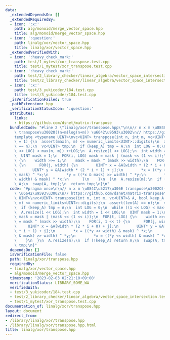 ```yaml
---
data:
  _extendedDependsOn: []
  _extendedRequiredBy:
  - icon: ':x:'
    path: alg/monoid/merge_vector_space.hpp
    title: alg/monoid/merge_vector_space.hpp
  - icon: ':question:'
    path: linalg/xor/vector_space.hpp
    title: linalg/xor/vector_space.hpp
  _extendedVerifiedWith:
  - icon: ':heavy_check_mark:'
    path: test/1_mytest/xor_transpose.test.cpp
    title: test/1_mytest/xor_transpose.test.cpp
  - icon: ':heavy_check_mark:'
    path: test/2_library_checker/linear_algebra/vector_space_intersection.test.cpp
    title: test/2_library_checker/linear_algebra/vector_space_intersection.test.cpp
  - icon: ':x:'
    path: test/3_yukicoder/184.test.cpp
    title: test/3_yukicoder/184.test.cpp
  _isVerificationFailed: true
  _pathExtension: hpp
  _verificationStatusIcon: ':question:'
  attributes:
    links:
    - https://github.com/dsnet/matrix-transpose
  bundledCode: "#line 2 \"linalg/xor/transpose.hpp\"\n\n// n x m \u884C\u5217\u306E\
    \ transpose\u3002O((n+m)log(n+m)) \u6642\u9593\u3002\n// https://github.com/dsnet/matrix-transpose\n\
    template <typename UINT>\nvc<UINT> transpose(int n, int m, vc<UINT>& A, bool keep_A\
    \ = 1) {\n  assert(max(n, m) <= numeric_limits<UINT>::digits);\n  assert(len(A)\
    \ == n);\n  vc<UINT> tmp;\n  if (keep_A) tmp = A;\n  int LOG = 0;\n  while ((1\
    \ << LOG) < max(n, m)) ++LOG;\n  A.resize(1 << LOG);\n  int width = 1 << LOG;\n\
    \  UINT mask = 1;\n  FOR(i, LOG) mask = mask | (mask << (1 << i));\n  FOR(t, LOG)\
    \ {\n    width >>= 1;\n    mask = mask ^ (mask >> width);\n    FOR(i, 1 << t)\
    \ {\n      FOR(j, width) {\n        UINT* x = &A[width * (2 * i + 0) + j];\n \
    \       UINT* y = &A[width * (2 * i + 1) + j];\n        *x = ((*y << width) &\
    \ mask) ^ *x;\n        *y = ((*x & mask) >> width) ^ *y;\n        *x = ((*y <<\
    \ width) & mask) ^ *x;\n      }\n    }\n  }\n  A.resize(m);\n  if (!keep_A) return\
    \ A;\n  swap(A, tmp);\n  return tmp;\n}\n"
  code: "#pragma once\n\n// n x m \u884C\u5217\u306E transpose\u3002O((n+m)log(n+m))\
    \ \u6642\u9593\u3002\n// https://github.com/dsnet/matrix-transpose\ntemplate <typename\
    \ UINT>\nvc<UINT> transpose(int n, int m, vc<UINT>& A, bool keep_A = 1) {\n  assert(max(n,\
    \ m) <= numeric_limits<UINT>::digits);\n  assert(len(A) == n);\n  vc<UINT> tmp;\n\
    \  if (keep_A) tmp = A;\n  int LOG = 0;\n  while ((1 << LOG) < max(n, m)) ++LOG;\n\
    \  A.resize(1 << LOG);\n  int width = 1 << LOG;\n  UINT mask = 1;\n  FOR(i, LOG)\
    \ mask = mask | (mask << (1 << i));\n  FOR(t, LOG) {\n    width >>= 1;\n    mask\
    \ = mask ^ (mask >> width);\n    FOR(i, 1 << t) {\n      FOR(j, width) {\n   \
    \     UINT* x = &A[width * (2 * i + 0) + j];\n        UINT* y = &A[width * (2\
    \ * i + 1) + j];\n        *x = ((*y << width) & mask) ^ *x;\n        *y = ((*x\
    \ & mask) >> width) ^ *y;\n        *x = ((*y << width) & mask) ^ *x;\n      }\n\
    \    }\n  }\n  A.resize(m);\n  if (!keep_A) return A;\n  swap(A, tmp);\n  return\
    \ tmp;\n}"
  dependsOn: []
  isVerificationFile: false
  path: linalg/xor/transpose.hpp
  requiredBy:
  - linalg/xor/vector_space.hpp
  - alg/monoid/merge_vector_space.hpp
  timestamp: '2023-02-03 02:21:10+09:00'
  verificationStatus: LIBRARY_SOME_WA
  verifiedWith:
  - test/3_yukicoder/184.test.cpp
  - test/2_library_checker/linear_algebra/vector_space_intersection.test.cpp
  - test/1_mytest/xor_transpose.test.cpp
documentation_of: linalg/xor/transpose.hpp
layout: document
redirect_from:
- /library/linalg/xor/transpose.hpp
- /library/linalg/xor/transpose.hpp.html
title: linalg/xor/transpose.hpp
---
```

